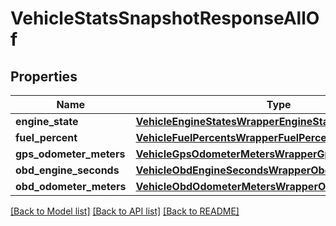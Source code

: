 # VehicleStatsSnapshotResponseAllOf

## Properties
Name | Type | Description | Notes
------------ | ------------- | ------------- | -------------
**engine_state** | [**VehicleEngineStatesWrapperEngineStates**](VehicleEngineStatesWrapperEngineStates.md) |  | [optional] 
**fuel_percent** | [**VehicleFuelPercentsWrapperFuelPercents**](VehicleFuelPercentsWrapperFuelPercents.md) |  | [optional] 
**gps_odometer_meters** | [**VehicleGpsOdometerMetersWrapperGpsOdometerMeters**](VehicleGpsOdometerMetersWrapperGpsOdometerMeters.md) |  | [optional] 
**obd_engine_seconds** | [**VehicleObdEngineSecondsWrapperObdEngineSeconds**](VehicleObdEngineSecondsWrapperObdEngineSeconds.md) |  | [optional] 
**obd_odometer_meters** | [**VehicleObdOdometerMetersWrapperObdOdometerMeters**](VehicleObdOdometerMetersWrapperObdOdometerMeters.md) |  | [optional] 

[[Back to Model list]](../README.md#documentation-for-models) [[Back to API list]](../README.md#documentation-for-api-endpoints) [[Back to README]](../README.md)


